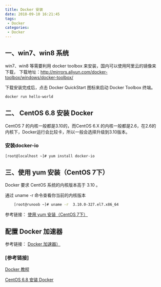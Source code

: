 ```yaml
---
title: Docker 安装
date: 2018-09-10 16:21:45
tags:
 - Docker
categories:
 - Docker
---
```


## 一、win7、win8 系统

win7、win8 等需要利用 docker toolbox 来安装，国内可以使用阿里云的镜像来下载，
下载地址：http://mirrors.aliyun.com/docker-toolbox/windows/docker-toolbox/


下载安装完成后，点击 Docker QuickStart 图标来启动 Docker Toolbox 终端。


``` bash
docker run hello-world

```

## 二、 CentOS 6.8 安装 Docker

CentOS 7 的内核一般都是3.10的，而CentOS 6.X 的内核一般都是2.6，在2.6的内核下，Docker运行会比较卡，所以一般会选择升级到3.10版本。

### 安装docker-io
``` bash
[root@localhost ~]# yum install docker-io
```


## 三、使用 yum 安装（CentOS 7下）

  Docker 要求 CentOS 系统的内核版本高于 3.10  。

通过 uname -r 命令查看你当前的内核版本	

``` bash
	[root@runoob ~]# uname -r  3.10.0-327.el7.x86_64
```

参考链接： [使用 yum 安装（CentOS 7下）](http://www.runoob.com/docker/centos-docker-install.html)
	

## 配置 Docker 加速器

参考链接： [Docker 加速器）](https://www.daocloud.io/mirror#accelerator-doc)


 ### [参考链接]
 [Docker 教程](http://www.runoob.com/docker/docker-tutorial.html)
	
 [CentOS 6.8 安装 Docker](https://blog.csdn.net/jeffleo/article/details/70904368)	
